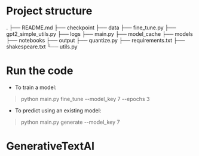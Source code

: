 # Project structure

.
├── README.md
├── checkpoint
├── data
├── fine_tune.py
├── gpt2_simple_utils.py
├── logs
├── main.py
├── model_cache
├── models
├── notebooks
├── output
├── quantize.py
├── requirements.txt
├── shakespeare.txt
└── utils.py

# Run the code

- To train a model:

> python main.py fine_tune --model_key 7 --epochs 3

- To predict using an existing model:

> python main.py generate --model_key 7

# GenerativeTextAI
